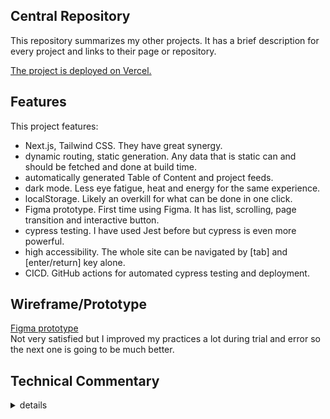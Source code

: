 ## Central Repository

This repository summarizes my other projects. It has a brief description for every project and links
to their page or repository.

[The project is deployed on Vercel.](https://central-repository.vercel.app/)

## Features

This project features:
- Next.js, Tailwind CSS. They have great synergy.
- dynamic routing, static generation. Any data that is static can and should be fetched and done at build time.
- automatically generated Table of Content and project feeds.
- dark mode. Less eye fatigue, heat and energy for the same experience.
- localStorage. Likely an overkill for what can be done in one click.
- Figma prototype. First time using Figma. It has list, scrolling, page transition and interactive button.
- cypress testing. I have used Jest before but cypress is even more powerful.
- high accessibility. The whole site can be navigated by [tab] and [enter/return] key alone.
- CICD. GitHub actions for automated cypress testing and deployment.

## Wireframe/Prototype

[Figma prototype](https://www.figma.com/proto/AIaNib5prSUpq8ATRSzYtx/repository-web-app?node-id=1%3A2&scaling=scale-down&page-id=0%3A1&starting-point-node-id=1%3A2&show-proto-sidebar=1)<br />
Not very satisfied but I improved my practices a lot during trial and error so the next one is going to be much better.

## Technical Commentary
<details close>
<summary>details</summary>
<ul>
    <li>
        This time I used another CSS framework (Tailwind). I have noticed the biggest advantage of using a CSS framework is not because it can accomplish more than vanilla CSS, but to enforce a particular practice and styling so that the code can be understood by someone who has not
        worked on it. This is not quite relevant here but it is definitely a great plus in collaboration or real workplace.
    </li>
    <li>
        during the implementation of dark mode I switched from using hooks, to localStorage, and finally to context at a top-level component. It ought to be site-wide even when local storage is not allowed. Then, I refactored it multiple times, it is not difficult to implement dark mode, but to keep it maintainable without transversing the whole tree takes some work.
    </li>
    <li>
        pre-rendering done. I can see that this feature is going to be decisive for large sites that depends on a lot of API.
    </li>
    <li>
        There seems to be a lot of directories for quite a simple app, but I want to keep this scalable.
        I know from first-hand experience that as an app grows, it becomes more and more difficult to move and modify files without breaking things.
    </li>
    <li>
        set up CICD for the first time. With a few lines of code I can test the website on multiple OS and browser.
    </li>
</ul>
</details>
